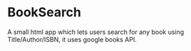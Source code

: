 # BookSearch
A small html app which lets users search for any book using Title/Author/ISBN, it uses google books API.
